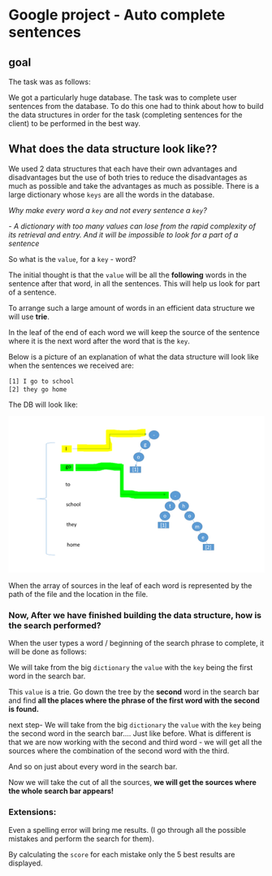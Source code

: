 # Google project - Auto complete sentences

## goal
The task was as follows:

We got a particularly huge database. The task was to complete user sentences from the database. To do this one had to think about how to build the data structures in order for the task (completing sentences for the client) to be performed in the best way.

## What does the data structure look like??
We used 2 data structures that each have their own advantages and disadvantages but the use of both tries to reduce the disadvantages as much as possible and take the advantages as much as possible. There is a large dictionary  whose `keys` are all the words in the database.
    
*Why make every word a `key` and not every sentence a `key`?*

*- A dictionary with too many values can lose from the rapid complexity of its retrieval and entry. And it will be impossible to look for a part of a sentence*

So what is the `value`, for a `key` - word?

The initial thought is that the `value` will be all the **following** words in the sentence after that word, in all the sentences. This will help us look for part of a sentence.

To arrange such a large amount of words in an efficient data structure we will use **trie**.

In the leaf of the end of each word we will keep the source of the sentence where it is the next word after the word that is the `key`.

Below is a picture of an explanation of what the data structure will look like when the sentences we received are:

```
[1] I go to school
[2] they go home
```
The DB will look like:

![1](./images/1.png)

When the array of sources in the leaf of each word is represented by the path of the file and the location in the file.

### Now, After we have finished building the data structure, how is the search performed?

When the user types a word / beginning of the search phrase to complete, it will be done as follows:

We will take from the big `dictionary` the `value` with the `key` being the first word in the search bar.

This `value` is a trie. Go down the tree by the **second** word in the search bar and find **all the places where the phrase of the first word with the second is found.**

next step- We will take from the big `dictionary` the `value` with the `key` being the second word in the search bar.... Just like before. What is different is that we are now working with the second and third word - we will get all the sources where the combination of the second word with the third.

And so on just about every word in the search bar.

Now we will take the cut of all the sources, **we will get the sources where the whole search bar appears!**

### Extensions:
Even a spelling error will bring me results. (I go through all the possible mistakes and perform the search for them).

By calculating the `score` for each mistake only the 5 best results are displayed.

